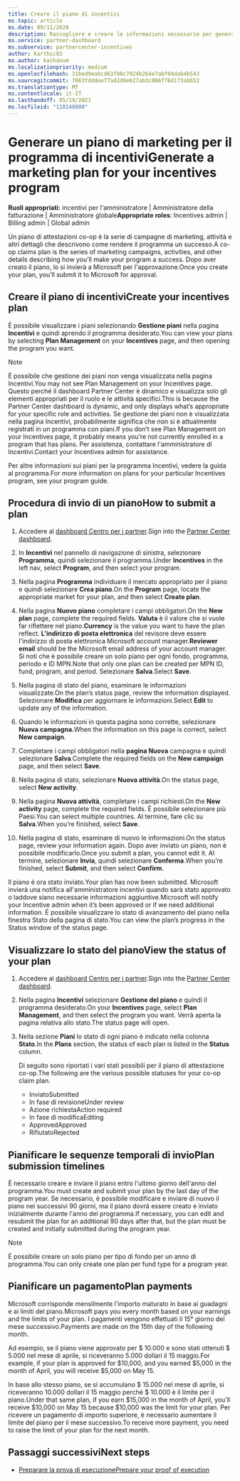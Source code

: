 ```yaml
---
title: Creare il piano di incentivi
ms.topic: article
ms.date: 09/11/2020
description: Raccogliere e creare le informazioni necessarie per generare un piano di marketing efficace per il programma di incentivi.
ms.service: partner-dashboard
ms.subservice: partnercenter-incentives
author: Karthic83
ms.author: kashanum
ms.localizationpriority: medium
ms.openlocfilehash: 31bed9eabcd63f80c7924b264e7abf04dab4b543
ms.sourcegitcommit: 7063fdddee77ad2d8e627ab3c806f76d173ab652
ms.translationtype: MT
ms.contentlocale: it-IT
ms.lasthandoff: 05/19/2021
ms.locfileid: "110146800"
---
```

# <a name="generate-a-marketing-plan-for-your-incentives-program"></a><span data-ttu-id="0d1ac-103">Generare un piano di marketing per il programma di incentivi</span><span class="sxs-lookup"><span data-stu-id="0d1ac-103">Generate a marketing plan for your incentives program</span></span>

<span data-ttu-id="0d1ac-104">**Ruoli appropriati:** incentivi per l'amministratore | Amministratore della fatturazione | Amministratore globale</span><span class="sxs-lookup"><span data-stu-id="0d1ac-104">**Appropriate roles**: Incentives admin | Billing admin | Global admin</span></span>

<span data-ttu-id="0d1ac-105">Un piano di attestazioni co-op è la serie di campagne di marketing, attività e altri dettagli che descrivono come rendere il programma un successo.</span><span class="sxs-lookup"><span data-stu-id="0d1ac-105">A co-op claims plan is the series of marketing campaigns, activities, and other details describing how you’ll make your program a success.</span></span> <span data-ttu-id="0d1ac-106">Dopo aver creato il piano, lo si invierà a Microsoft per l'approvazione.</span><span class="sxs-lookup"><span data-stu-id="0d1ac-106">Once you create your plan, you’ll submit it to Microsoft for approval.</span></span>

## <a name="create-your-incentives-plan"></a><span data-ttu-id="0d1ac-107">Creare il piano di incentivi</span><span class="sxs-lookup"><span data-stu-id="0d1ac-107">Create your incentives plan</span></span>

<span data-ttu-id="0d1ac-108">È possibile visualizzare i piani selezionando **Gestione piani** nella pagina **Incentivi** e quindi aprendo il programma desiderato.</span><span class="sxs-lookup"><span data-stu-id="0d1ac-108">You can view your plans by selecting **Plan Management** on your **Incentives** page, and then opening the program you want.</span></span>

>[!NOTE]
><span data-ttu-id="0d1ac-109">È possibile che gestione dei piani non venga visualizzata nella pagina Incentivi.</span><span class="sxs-lookup"><span data-stu-id="0d1ac-109">You may not see Plan Management on your Incentives page.</span></span> <span data-ttu-id="0d1ac-110">Questo perché il dashboard Partner Center è dinamico e visualizza solo gli elementi appropriati per il ruolo e le attività specifici.</span><span class="sxs-lookup"><span data-stu-id="0d1ac-110">This is because the Partner Center dashboard is dynamic, and only displays what’s appropriate for your specific role and activities.</span></span> <span data-ttu-id="0d1ac-111">Se gestione dei piani non è visualizzata nella pagina Incentivi, probabilmente significa che non si è attualmente registrati in un programma con piani.</span><span class="sxs-lookup"><span data-stu-id="0d1ac-111">If you don’t see Plan Management on your Incentives page, it probably means you’re not currently enrolled in a program that has plans.</span></span> <span data-ttu-id="0d1ac-112">Per assistenza, contattare l'amministratore di Incentivi.</span><span class="sxs-lookup"><span data-stu-id="0d1ac-112">Contact your Incentives admin for assistance.</span></span>

<span data-ttu-id="0d1ac-113">Per altre informazioni sui piani per la programma Incentivi, vedere la guida al programma.</span><span class="sxs-lookup"><span data-stu-id="0d1ac-113">For more information on plans for your particular Incentives program, see your program guide.</span></span>

## <a name="how-to-submit-a-plan"></a><span data-ttu-id="0d1ac-114">Procedura di invio di un piano</span><span class="sxs-lookup"><span data-stu-id="0d1ac-114">How to submit a plan</span></span>

1. <span data-ttu-id="0d1ac-115">Accedere al [dashboard Centro per i partner](https://partner.microsoft.com/dashboard/).</span><span class="sxs-lookup"><span data-stu-id="0d1ac-115">Sign into the [Partner Center dashboard](https://partner.microsoft.com/dashboard/).</span></span>

2. <span data-ttu-id="0d1ac-116">In **Incentivi** nel pannello di navigazione di sinistra, selezionare **Programma**, quindi selezionare il programma.</span><span class="sxs-lookup"><span data-stu-id="0d1ac-116">Under **Incentives** in the left nav, select **Program**, and then select your program.</span></span> 

3. <span data-ttu-id="0d1ac-117">Nella pagina **Programma** individuare il mercato appropriato per il piano e quindi selezionare **Crea piano**.</span><span class="sxs-lookup"><span data-stu-id="0d1ac-117">On the **Program** page, locate the appropriate market for your plan, and then select **Create plan**.</span></span> 

4. <span data-ttu-id="0d1ac-118">Nella pagina **Nuovo piano** completare i campi obbligatori.</span><span class="sxs-lookup"><span data-stu-id="0d1ac-118">On the **New plan** page, complete the required fields.</span></span> <span data-ttu-id="0d1ac-119">**Valuta** è il valore che si vuole far riflettere nel piano.</span><span class="sxs-lookup"><span data-stu-id="0d1ac-119">**Currency** is the value you want to have the plan reflect.</span></span> <span data-ttu-id="0d1ac-120">**L'indirizzo di posta elettronica** del revisore deve essere l'indirizzo di posta elettronica Microsoft account manager.</span><span class="sxs-lookup"><span data-stu-id="0d1ac-120">**Reviewer email** should be the Microsoft email address of your account manager.</span></span> <span data-ttu-id="0d1ac-121">Si noti che è possibile creare un solo piano per ogni fondo, programma, periodo e ID MPN.</span><span class="sxs-lookup"><span data-stu-id="0d1ac-121">Note that only one plan can be created per MPN ID, fund, program, and period.</span></span> <span data-ttu-id="0d1ac-122">Selezionare **Salva**.</span><span class="sxs-lookup"><span data-stu-id="0d1ac-122">Select **Save**.</span></span>

5. <span data-ttu-id="0d1ac-123">Nella pagina di stato del piano, esaminare le informazioni visualizzate.</span><span class="sxs-lookup"><span data-stu-id="0d1ac-123">On the plan’s status page, review the information displayed.</span></span> <span data-ttu-id="0d1ac-124">Selezionare **Modifica** per aggiornare le informazioni.</span><span class="sxs-lookup"><span data-stu-id="0d1ac-124">Select **Edit** to update any of the information.</span></span>

6. <span data-ttu-id="0d1ac-125">Quando le informazioni in questa pagina sono corrette, selezionare **Nuova campagna.**</span><span class="sxs-lookup"><span data-stu-id="0d1ac-125">When the information on this page is correct, select **New campaign**.</span></span>

7. <span data-ttu-id="0d1ac-126">Completare i campi obbligatori nella **pagina Nuova** campagna e quindi selezionare **Salva**.</span><span class="sxs-lookup"><span data-stu-id="0d1ac-126">Complete the required fields on the **New campaign** page, and then select **Save**.</span></span>

8. <span data-ttu-id="0d1ac-127">Nella pagina di stato, selezionare **Nuova attività**.</span><span class="sxs-lookup"><span data-stu-id="0d1ac-127">On the status page, select **New activity**.</span></span> 

9. <span data-ttu-id="0d1ac-128">Nella pagina **Nuova attività**, completare i campi richiesti.</span><span class="sxs-lookup"><span data-stu-id="0d1ac-128">On the **New activity** page, complete the required fields.</span></span> <span data-ttu-id="0d1ac-129">È possibile selezionare più Paesi.</span><span class="sxs-lookup"><span data-stu-id="0d1ac-129">You can select multiple countries.</span></span> <span data-ttu-id="0d1ac-130">Al termine, fare clic su **Salva**.</span><span class="sxs-lookup"><span data-stu-id="0d1ac-130">When you’re finished, select **Save**.</span></span> 

10. <span data-ttu-id="0d1ac-131">Nella pagina di stato, esaminare di nuovo le informazioni.</span><span class="sxs-lookup"><span data-stu-id="0d1ac-131">On the status page, review your information again.</span></span> <span data-ttu-id="0d1ac-132">Dopo aver inviato un piano, non è possibile modificarlo.</span><span class="sxs-lookup"><span data-stu-id="0d1ac-132">Once you submit a plan, you cannot edit it.</span></span> <span data-ttu-id="0d1ac-133">Al termine, selezionare **Invia**, quindi selezionare **Conferma**.</span><span class="sxs-lookup"><span data-stu-id="0d1ac-133">When you’re finished, select **Submit**, and then select **Confirm**.</span></span>

<span data-ttu-id="0d1ac-134">Il piano è ora stato inviato.</span><span class="sxs-lookup"><span data-stu-id="0d1ac-134">Your plan has now been submitted.</span></span> <span data-ttu-id="0d1ac-135">Microsoft invierà una notifica all'amministratore incentivi quando sarà stato approvato o laddove siano necessarie informazioni aggiuntive.</span><span class="sxs-lookup"><span data-stu-id="0d1ac-135">Microsoft will notify your Incentive admin when it’s been approved or if we need additional information.</span></span> <span data-ttu-id="0d1ac-136">È possibile visualizzare lo stato di avanzamento del piano nella finestra Stato della pagina di stato.</span><span class="sxs-lookup"><span data-stu-id="0d1ac-136">You can view the plan’s progress in the Status window of the status page.</span></span>

## <a name="view-the-status-of-your-plan"></a><span data-ttu-id="0d1ac-137">Visualizzare lo stato del piano</span><span class="sxs-lookup"><span data-stu-id="0d1ac-137">View the status of your plan</span></span>

1. <span data-ttu-id="0d1ac-138">Accedere al [dashboard Centro per i partner](https://partner.microsoft.com/dashboard/).</span><span class="sxs-lookup"><span data-stu-id="0d1ac-138">Sign into the [Partner Center dashboard](https://partner.microsoft.com/dashboard/).</span></span>

2. <span data-ttu-id="0d1ac-139">Nella pagina **Incentivi** selezionare **Gestione del piano** e quindi il programma desiderato.</span><span class="sxs-lookup"><span data-stu-id="0d1ac-139">On your **Incentives** page, select **Plan Management**, and then select the program you want.</span></span> <span data-ttu-id="0d1ac-140">Verrà aperta la pagina relativa allo stato.</span><span class="sxs-lookup"><span data-stu-id="0d1ac-140">The status page will open.</span></span>

3. <span data-ttu-id="0d1ac-141">Nella sezione **Piani** lo stato di ogni piano è indicato nella colonna **Stato**.</span><span class="sxs-lookup"><span data-stu-id="0d1ac-141">In the **Plans** section, the status of each plan is listed in the **Status** column.</span></span>

   <span data-ttu-id="0d1ac-142">Di seguito sono riportati i vari stati possibili per il piano di attestazione co-op.</span><span class="sxs-lookup"><span data-stu-id="0d1ac-142">The following are the various possible statuses for your co-op claim plan.</span></span>

   - <span data-ttu-id="0d1ac-143">Inviato</span><span class="sxs-lookup"><span data-stu-id="0d1ac-143">Submitted</span></span>
   - <span data-ttu-id="0d1ac-144">In fase di revisione</span><span class="sxs-lookup"><span data-stu-id="0d1ac-144">Under review</span></span>
   - <span data-ttu-id="0d1ac-145">Azione richiesta</span><span class="sxs-lookup"><span data-stu-id="0d1ac-145">Action required</span></span>
   - <span data-ttu-id="0d1ac-146">In fase di modifica</span><span class="sxs-lookup"><span data-stu-id="0d1ac-146">Editing</span></span>
   - <span data-ttu-id="0d1ac-147">Approved</span><span class="sxs-lookup"><span data-stu-id="0d1ac-147">Approved</span></span>
   - <span data-ttu-id="0d1ac-148">Rifiutato</span><span class="sxs-lookup"><span data-stu-id="0d1ac-148">Rejected</span></span>

## <a name="plan-submission-timelines"></a><span data-ttu-id="0d1ac-149">Pianificare le sequenze temporali di invio</span><span class="sxs-lookup"><span data-stu-id="0d1ac-149">Plan submission timelines</span></span>

<span data-ttu-id="0d1ac-150">È necessario creare e inviare il piano entro l'ultimo giorno dell'anno del programma.</span><span class="sxs-lookup"><span data-stu-id="0d1ac-150">You must create and submit your plan by the last day of the program year.</span></span> <span data-ttu-id="0d1ac-151">Se necessario, è possibile modificare e inviare di nuovo il piano nei successivi 90 giorni, ma il piano dovrà essere creato e inviato inizialmente durante l'anno del programma.</span><span class="sxs-lookup"><span data-stu-id="0d1ac-151">If necessary, you can edit and resubmit the plan for an additional 90 days after that, but the plan must be created and initially submitted during the program year.</span></span>

>[!NOTE]
> <span data-ttu-id="0d1ac-152">È possibile creare un solo piano per tipo di fondo per un anno di programma.</span><span class="sxs-lookup"><span data-stu-id="0d1ac-152">You can only create one plan per fund type for a program year.</span></span>

## <a name="plan-payments"></a><span data-ttu-id="0d1ac-153">Pianificare un pagamento</span><span class="sxs-lookup"><span data-stu-id="0d1ac-153">Plan payments</span></span>

<span data-ttu-id="0d1ac-154">Microsoft corrisponde mensilmente l'importo maturato in base ai guadagni e ai limiti del piano.</span><span class="sxs-lookup"><span data-stu-id="0d1ac-154">Microsoft pays you every month based on your earnings and the limits of your plan.</span></span> <span data-ttu-id="0d1ac-155">I pagamenti vengono effettuati il 15° giorno del mese successivo.</span><span class="sxs-lookup"><span data-stu-id="0d1ac-155">Payments are made on the 15th day of the following month.</span></span>

<span data-ttu-id="0d1ac-156">Ad esempio, se il piano viene approvato per $ 10.000 e sono stati ottenuti $ 5.000 nel mese di aprile, si riceveranno 5.000 dollari il 15 maggio.</span><span class="sxs-lookup"><span data-stu-id="0d1ac-156">For example, if your plan is approved for $10,000, and you earned $5,000 in the month of April, you will receive $5,000 on May 15.</span></span>

<span data-ttu-id="0d1ac-157">In base allo stesso piano, se si accumulano $ 15.000 nel mese di aprile, si riceveranno 10.000 dollari il 15 maggio perché $ 10.000 è il limite per il piano.</span><span class="sxs-lookup"><span data-stu-id="0d1ac-157">Under that same plan, if you earn $15,000 in the month of April, you’ll receive $10,000 on May 15 because $10,000 was the limit for your plan.</span></span> <span data-ttu-id="0d1ac-158">Per ricevere un pagamento di importo superiore, è necessario aumentare il limite del piano per il mese successivo.</span><span class="sxs-lookup"><span data-stu-id="0d1ac-158">To receive more payment, you need to raise the limit of your plan for the next month.</span></span>

## <a name="next-steps"></a><span data-ttu-id="0d1ac-159">Passaggi successivi</span><span class="sxs-lookup"><span data-stu-id="0d1ac-159">Next steps</span></span>

- [<span data-ttu-id="0d1ac-160">Preparare la prova di esecuzione</span><span class="sxs-lookup"><span data-stu-id="0d1ac-160">Prepare your proof of execution</span></span>](incentives-prepare-your-proof-of-execution.md)

